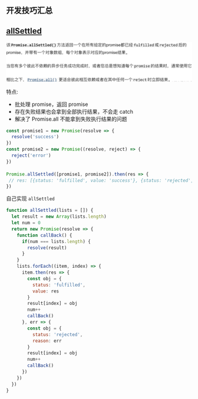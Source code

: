 ## 开发技巧汇总

## [allSettled]()
![An image](./images/promise.png)

特点:
- 批处理 promise，返回 promise
- 存在失败结果也会拿到全部执行结果，不会走 catch
- 解决了 Promise.all 不能拿到失败执行结果的问题

```js
const promise1 = new Promise(resolve => {
  resolve('success')
})
const promise2 = new Promise((resolve, reject) => {
  reject('error')
})

Promise.allSettled([promise1, promise2]).then(res => {
 // res: [{status: 'fulfilled', value: 'success'}, {status: 'rejected', reason: 'error'}] 
})
```
自己实现 `allSettled`
```js
function allSettled(lists = []) {
  let result = new Array(lists.length)
  let num = 0
  return new Promise(resolve => {
    function callBack() { 
      if(num === lists.length) {
        resolve(result)
      }
    }
    lists.forEach((item, index) => {
      item.then(res => {
        const obj = {
          status: 'fulfilled',
          value: res
        }
        result[index] = obj
        num++
        callBack()
      }, err => {
        const obj = {
          status: 'rejected',
          reason: err
        }
        result[index] = obj
        num++
        callBack()
      })
    })
  })
}
```

